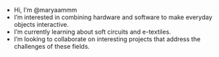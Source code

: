 - Hi, I’m @maryaammm
- I’m interested in combining hardware and software to make everyday objects interactive.
- I’m currently learning about soft circuits and e-textiles.
- I’m looking to collaborate on interesting projects that address the challenges of these fields.

<!---
maryaammm/maryaammm is a ✨ special ✨ repository because its `README.md` (this file) appears on your GitHub profile.
You can click the Preview link to take a look at your changes.
--->
